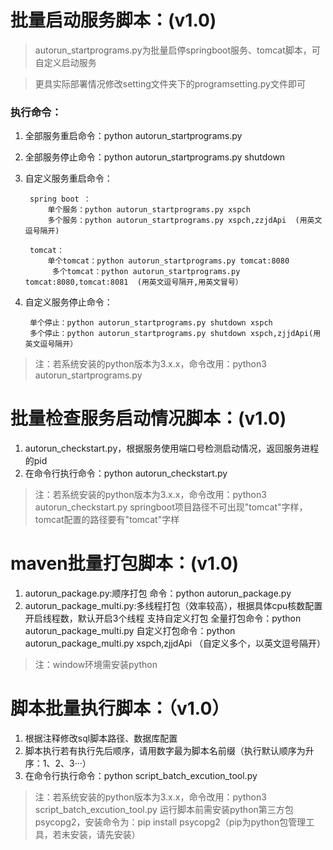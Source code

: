 # 批量启动服务脚本：(v1.0)
>autorun_startprograms.py为批量启停springboot服务、tomcat脚本，可自定义启动服务

>更具实际部署情况修改setting文件夹下的programsetting.py文件即可
### 执行命令：
1. 全部服务重启命令：python autorun_startprograms.py
2. 全部服务停止命令：python autorun_startprograms.py shutdown
3. 自定义服务重启命令：

        spring boot ：
            单个服务：python autorun_startprograms.py xspch
            多个服务：python autorun_startprograms.py xspch,zzjdApi  (用英文逗号隔开)

        tomcat：
            单个tomcat：python autorun_startprograms.py tomcat:8080
             多个tomcat：python autorun_startprograms.py tomcat:8080,tomcat:8081  (用英文逗号隔开,用英文冒号）
4. 自定义服务停止命令：

        单个停止：python autorun_startprograms.py shutdown xspch
        多个停止：python autorun_startprograms.py shutdown xspch,zjjdApi(用英文逗号隔开）
>注：若系统安装的python版本为3.x.x，命令改用：python3 autorun_startprograms.py



# 批量检查服务启动情况脚本：(v1.0)
1. autorun_checkstart.py，根据服务使用端口号检测启动情况，返回服务进程的pid
2. 在命令行执行命令：python autorun_checkstart.py
>注：若系统安装的python版本为3.x.x，命令改用：python3 autorun_checkstart.py
    springboot项目路径不可出现"tomcat"字样，tomcat配置的路径要有"tomcat"字样



# maven批量打包脚本：(v1.0)
1. autorun_package.py:顺序打包
命令：python autorun_package.py
2. autorun_package_multi.py:多线程打包（效率较高），根据具体cpu核数配置开启线程数，默认开启3个线程
支持自定义打包
全量打包命令：python autorun_package_multi.py
自定义打包命令：python autorun_package_multi.py xspch,zjjdApi （自定义多个，以英文逗号隔开）
>注：window环境需安装python

# 脚本批量执行脚本：（v1.0）
1. 根据注释修改sql脚本路径、数据库配置
2. 脚本执行若有执行先后顺序，请用数字最为脚本名前缀（执行默认顺序为升序：1、2、3···）
3. 在命令行执行命令：python script_batch_excution_tool.py
>注：若系统安装的python版本为3.x.x，命令改用：python3 script_batch_excution_tool.py
    运行脚本前需安装python第三方包psycopg2，安装命令为：pip install psycopg2（pip为python包管理工具，若未安装，请先安装）